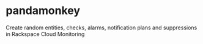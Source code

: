 pandamonkey
===========

Create random entities, checks, alarms, notification plans and suppressions in Rackspace Cloud Monitoring
